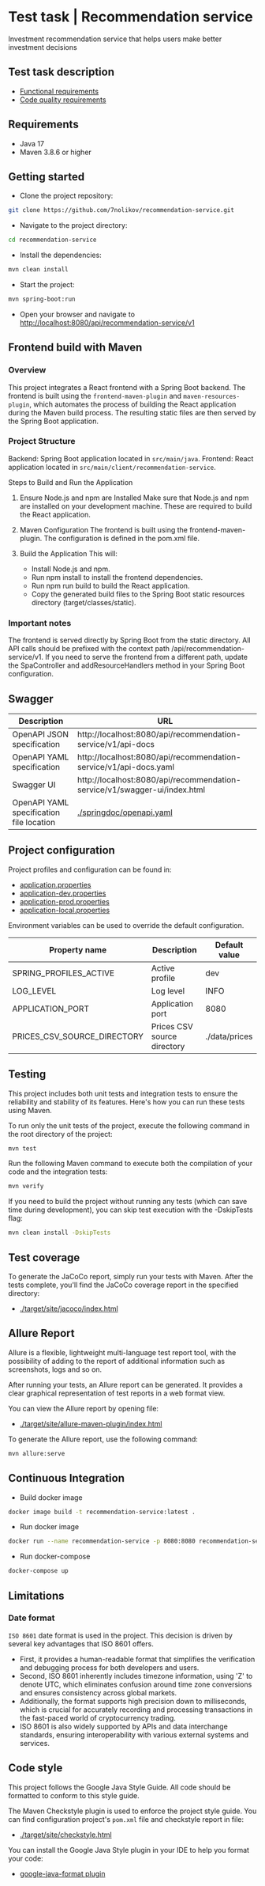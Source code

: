 # Test task | Recommendation service

Investment recommendation service that helps users make better investment decisions

## Test task description
- [Functional requirements](doc/TEST_TASK_DESCRIPTION.md)
- [Code quality requirements](doc/CODE_QUALITY_CHECKLIST.md)

## Requirements

- Java 17
- Maven 3.8.6 or higher

## Getting started

- Clone the project repository:
```bash
git clone https://github.com/7nolikov/recommendation-service.git
```
- Navigate to the project directory:
```bash
cd recommendation-service
```
- Install the dependencies: 
```bash
mvn clean install
```
- Start the project:
```bash
mvn spring-boot:run
```
- Open your browser and navigate to 
[http://localhost:8080/api/recommendation-service/v1](http://localhost:8080/api/recommendation-service/v1)

## Frontend build with Maven

### Overview
This project integrates a React frontend with a Spring Boot backend. 
The frontend is built using the `frontend-maven-plugin` and `maven-resources-plugin`, 
which automates the process of building 
the React application during the Maven build process. 
The resulting static files are then served by the Spring Boot application.

### Project Structure
Backend: Spring Boot application located in `src/main/java`.
Frontend: React application located in `src/main/client/recommendation-service`.

Steps to Build and Run the Application
1. Ensure Node.js and npm are Installed
   Make sure that Node.js and npm are installed on your development machine. 
These are required to build the React application.

2. Maven Configuration
   The frontend is built using the frontend-maven-plugin. The configuration is defined in the pom.xml file.
3. Build the Application
   This will:
   - Install Node.js and npm.
   - Run npm install to install the frontend dependencies.
   - Run npm run build to build the React application.
   - Copy the generated build files to the Spring Boot static resources directory (target/classes/static).

### Important notes
The frontend is served directly by Spring Boot from the static directory.
All API calls should be prefixed with the context path /api/recommendation-service/v1.
If you need to serve the frontend from a different path, 
update the SpaController and addResourceHandlers method in your Spring Boot configuration.

## Swagger

| Description                              | URL                                                                       |
|------------------------------------------|---------------------------------------------------------------------------|
| OpenAPI JSON specification               | http://localhost:8080/api/recommendation-service/v1/api-docs              |
| OpenAPI YAML specification               | http://localhost:8080/api/recommendation-service/v1/api-docs.yaml         |                      
| Swagger UI                               | http://localhost:8080/api/recommendation-service/v1/swagger-ui/index.html |
| OpenAPI YAML specification file location | [./springdoc/openapi.yaml](./springdoc/openapi.yaml)                      |

## Project configuration

Project profiles and configuration can be found in:
- [application.properties](src/main/resources/application.properties)
- [application-dev.properties](src/main/resources/application-dev.properties)
- [application-prod.properties](src/main/resources/application-prod.properties)
- [application-local.properties](src/main/resources/application-local.properties)

Environment variables can be used to override the default configuration.

| Property name               | Description                 | Default value |
|-----------------------------|-----------------------------|---------------|
| SPRING_PROFILES_ACTIVE      | Active profile              | dev           |
| LOG_LEVEL                   | Log level                   | INFO          |
| APPLICATION_PORT            | Application port            | 8080          |
| PRICES_CSV_SOURCE_DIRECTORY | Prices CSV source directory | ./data/prices |

## Testing
This project includes both unit tests and integration tests to ensure the reliability and stability of its features. 
Here's how you can run these tests using Maven.

To run only the unit tests of the project, execute the following command in the root directory of the project:
```bash
mvn test
```

Run the following Maven command to execute both the compilation of your code and the integration tests:
```bash
mvn verify
```

If you need to build the project without running any tests (which can save time during development), 
you can skip test execution with the -DskipTests flag:
```bash
mvn clean install -DskipTests
```

## Test coverage
To generate the JaCoCo report, simply run your tests with Maven.
After the tests complete, you'll find the JaCoCo coverage report in the specified directory:
- [./target/site/jacoco/index.html](./target/site/jacoco/index.html)

## Allure Report

Allure is a flexible, lightweight multi-language test report tool,
with the possibility of adding to the report of additional information
such as screenshots, logs and so on.

After running your tests, an Allure report can be generated.
It provides a clear graphical representation of test reports in a web format view.

You can view the Allure report by opening file:
- [./target/site/allure-maven-plugin/index.html](./target/site/allure-maven-plugin/index.html)

To generate the Allure report, use the following command:

```bash
mvn allure:serve
```

## Continuous Integration

- Build docker image
```bash
docker image build -t recommendation-service:latest .
```
- Run docker image
```bash
docker run --name recommendation-service -p 8080:8080 recommendation-service:latest
```
- Run docker-compose
```bash
docker-compose up
```

## Limitations

### Date format

`ISO 8601` date format is used in the project.
This decision is driven by several key advantages that ISO 8601 offers. 
- First, it provides a human-readable format that simplifies the verification and debugging process 
for both developers and users. 
- Second, ISO 8601 inherently includes timezone information, using 'Z' to denote UTC, 
which eliminates confusion around time zone conversions and ensures consistency across global markets. 
- Additionally, the format supports high precision down to milliseconds, which is crucial for accurately recording 
and processing transactions in the fast-paced world of cryptocurrency trading. 
- ISO 8601 is also widely supported by APIs and data interchange standards, ensuring interoperability 
with various external systems and services.

## Code style

This project follows the Google Java Style Guide. All code should be formatted to conform to this
style guide.

The Maven Checkstyle plugin is used to enforce the project style guide. You can find configuration
project's `pom.xml` file and checkstyle report in file:
- [./target/site/checkstyle.html](./target/site/checkstyle.html)

You can install the Google Java Style plugin in your IDE to help you format your code:
- [google-java-format plugin](https://plugins.jetbrains.com/plugin/8527-google-java-format)
